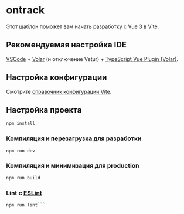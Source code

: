 # ontrack

Этот шаблон поможет вам начать разработку с Vue 3 в Vite.

## Рекомендуемая настройка IDE

[VSCode](https://code.visualstudio.com/) + [Volar](https://marketplace.visualstudio.com/items?itemName=Vue.volar) (и отключение Vetur) + [TypeScript Vue Plugin (Volar)](https://marketplace.visualstudio.com/items?itemName=Vue.vscode-typescript-vue-plugin).

## Настройка конфигурации

Смотрите [справочник конфигурации Vite](https://vitejs.dev/config/).

## Настройка проекта

```sh
npm install
```

### Компиляция и перезагрузка для разработки

```sh
npm run dev
```

### Компиляция и минимизация для production

```sh
npm run build
```

### Lint с [ESLint](https://eslint.org/)

```sh
npm run lint``` 

